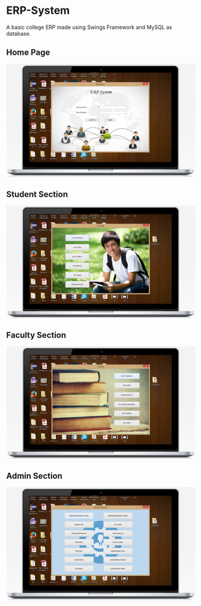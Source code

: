 # ERP-System
A basic college ERP made using Swings Framework and MySQL as database.

## Home Page
![Screenshot](screenshots/screenshot1.png)

## Student Section
![Screenshot](screenshots/screenshot2.png)

## Faculty Section
![Screenshot](screenshots/screenshot3.png)

## Admin Section
![Screenshot](screenshots/screenshot4.png)